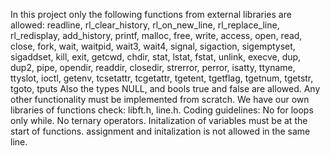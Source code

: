 In this project only the following functions from external libraries are allowed:
readline, rl_clear_history, rl_on_new_line,
rl_replace_line, rl_redisplay, add_history,
printf, malloc, free, write, access, open, read,
close, fork, wait, waitpid, wait3, wait4, signal,
sigaction, sigemptyset, sigaddset, kill, exit,
getcwd, chdir, stat, lstat, fstat, unlink, execve,
dup, dup2, pipe, opendir, readdir, closedir,
strerror, perror, isatty, ttyname, ttyslot, ioctl,
getenv, tcsetattr, tcgetattr, tgetent, tgetflag,
tgetnum, tgetstr, tgoto, tputs
Also the types NULL, and bools true and false are allowed.
Any other functionality must be implemented from scratch.
We have our own libraries of functions check: libft.h, line.h.
Coding guidelines:
No for loops only while.
No ternary operators.
Initalization of variables must be at the start of functions.
assignment and initalization is not allowed in the same line.